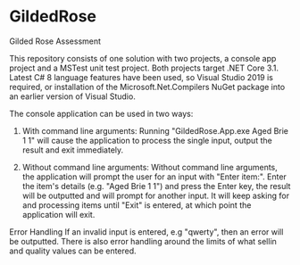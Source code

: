 # GildedRose
Gilded Rose Assessment

This repository consists of one solution with two projects, a console app project and a MSTest unit test project. 
Both projects target .NET Core 3.1. 
Latest C# 8 language features have been used, so Visual Studio 2019 is required, or installation of the Microsoft.Net.Compilers NuGet package into an earlier version of Visual Studio.


The console application can be used in two ways:

1. With command line arguments:
Running "GildedRose.App.exe Aged Brie 1 1" will cause the application to process the single input, output the result and exit immediately.

2. Without command line arguments:
Without command line arguments, the application will prompt the user for an input with "Enter item:". Enter the item's details (e.g. "Aged Brie 1 1") and press the Enter key, the result will be outputted and will prompt for another input. 
It will keep asking for and processing items until "Exit" is entered, at which point the application will exit.


Error Handling
If an invalid input is entered, e.g "qwerty", then an error will be outputted. 
There is also error handling around the limits of what sellin and quality values can be entered.
